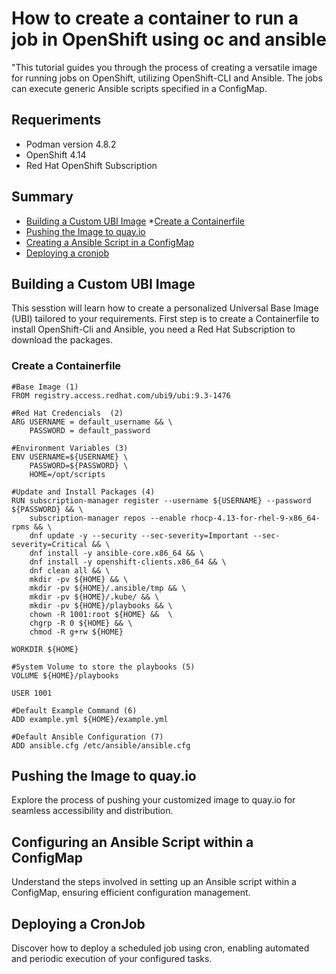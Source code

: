 # How to create a container to run a job in OpenShift using oc and ansible
"This tutorial guides you through the process of creating a versatile image for running jobs on OpenShift, utilizing OpenShift-CLI and Ansible. The jobs can execute generic Ansible scripts specified in a ConfigMap.

## Requeriments

* Podman version 4.8.2
* OpenShift 4.14
* Red Hat OpenShift Subscription


## Summary

* [Building a Custom UBI Image](#Building-a-Custom-UBI-Image)
    *[Create a Containerfile](#Create-a-Containerfile)
* [Pushing the Image to quay.io](#Pushing-the-Image-to-quay.io)
* [Creating a Ansible Script in a ConfigMap](#Creating-a-Ansible-Script-in-a-ConfigMap)
* [Deploying a cronjob](#Deploying-a-cronjob)
    


## Building a Custom UBI Image
This sesstion will learn how to create a personalized Universal Base Image (UBI) tailored to your requirements. First step is to create a Containerfile to install OpenShift-Cli and Ansible, you need a Red Hat Subscription to download the packages.

### Create a Containerfile

```Dockefile
#Base Image (1)
FROM registry.access.redhat.com/ubi9/ubi:9.3-1476 

#Red Hat Credencials  (2)
ARG USERNAME = default_username && \
    PASSWORD = default_password 

#Environment Variables (3)
ENV USERNAME=${USERNAME} \
    PASSWORD=${PASSWORD} \
    HOME=/opt/scripts

#Update and Install Packages (4)
RUN subscription-manager register --username ${USERNAME} --password ${PASSWORD} && \
    subscription-manager repos --enable rhocp-4.13-for-rhel-9-x86_64-rpms && \
    dnf update -y --security --sec-severity=Important --sec-severity=Critical && \
    dnf install -y ansible-core.x86_64 && \
    dnf install -y openshift-clients.x86_64 && \
    dnf clean all && \
    mkdir -pv ${HOME} && \
    mkdir -pv ${HOME}/.ansible/tmp && \
    mkdir -pv ${HOME}/.kube/ && \
    mkdir -pv ${HOME}/playbooks && \
    chown -R 1001:root ${HOME} &&  \
    chgrp -R 0 ${HOME} && \
    chmod -R g+rw ${HOME} 

WORKDIR ${HOME}   

#System Volume to store the playbooks (5)
VOLUME ${HOME}/playbooks 

USER 1001

#Default Example Command (6)
ADD example.yml ${HOME}/example.yml

#Default Ansible Configuration (7)
ADD ansible.cfg /etc/ansible/ansible.cfg
```




## Pushing the Image to quay.io
Explore the process of pushing your customized image to quay.io for seamless accessibility and distribution.

## Configuring an Ansible Script within a ConfigMap
Understand the steps involved in setting up an Ansible script within a ConfigMap, ensuring efficient configuration management.

## Deploying a CronJob
Discover how to deploy a scheduled job using cron, enabling automated and periodic execution of your configured tasks.





